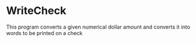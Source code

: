 # WriteCheck
This program converts a given numerical dollar amount and converts it into words to be printed on a check
